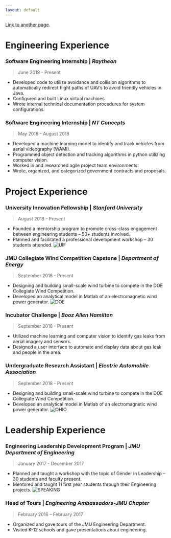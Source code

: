 ```yaml
---
layout: default
---
```


[Link to another page](./another-page.html).

# Engineering Experience

### Software Engineering Internship | _Raytheon_
> June 2019 - Present
* Developed code to utilize avoidance and collision algorithms to automatically redirect flight paths of UAV’s to avoid friendly vehicles in Java.
* Configured and built Linux virtual machines.
* Wrote internal technical documentation procedures for system configurations.

### Software Engineering Internship | _NT Concepts_
> May 2018 - August 2018
* Developed a machine learning model to identify and track vehicles from aerial videography (WAMI).
* Programmed object detection and tracking algorithms in python utilizing computer vision.
* Worked in and researched agile project team environments.
* Wrote, organized, and categorized government contracts and proposals.



# Project Experience

### University Innovation Fellowship | _Stanford University_
> August 2018 - Present
* Founded a mentorship program to promote cross-class engagement between engineering students – 50+ students involved.
* Planned and facilitated a professional development workshop – 30 students attended.
![UIF](https://payneandrew.github.io/IMG_1790.JPG)

### JMU Collegiate Wind Competition Capstone | _Department of Energy_
> September 2018 - Present
* Designing and building small-scale wind turbine to compete in the DOE Collegiate Wind Competition.
* Developed an analytical model in Matlab of an electromagnetic wind power generator.
![DOE](https://payneandrew.github.io/DOE.jpg)

### Incubator Challenge | _Booz Allen Hamilton_
> September 2018 - Present
* Utilized machine learning and computer vision to identify gas leaks from aerial imagery and sensors.
* Designed a user interface to automate and display data about gas leak and people in the area.

### Undergraduate Research Assistant | _Electric Automobile Association_
> September 2018 - Present
* Designing and building small-scale wind turbine to compete in the DOE Collegiate Wind Competition.
* Developed an analytical model in Matlab of an electromagnetic wind power generator.
![OHIO](https://payneandrew.github.io/ohio.jpg)


# Leadership Experience

### Engineering Leadership Development Program | _JMU Department of Engineering_
> January 2017 - December 2017
* Planned and taught a workshop with the topic of Gender in Leadership – 30 students and faculty present.
* Mentored and taught 11 first year students through their Engineering projects.
![SPEAKING](https://payneandrew.github.io/IMG_3792.JPG)

### Head of Tours | _Engineering Ambassadors-JMU Chapter_
> February 2016 – February 2017 
* Organized and gave tours of the JMU Engineering Department.
* Visited K-12 schools and gave presentations about engineering.
